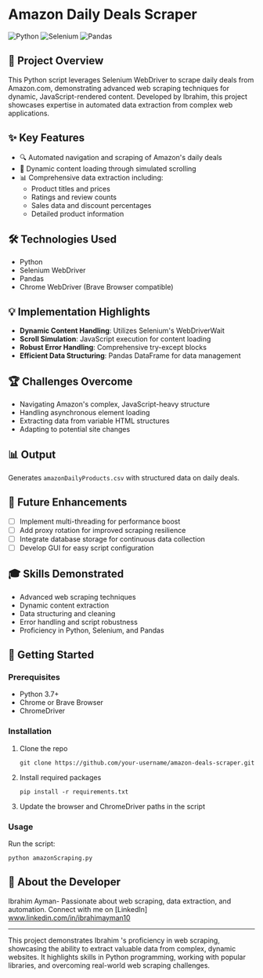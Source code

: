 # Amazon Daily Deals Scraper

![Python](https://img.shields.io/badge/Python-3.7%2B-blue)
![Selenium](https://img.shields.io/badge/Selenium-4.0%2B-green)
![Pandas](https://img.shields.io/badge/Pandas-1.0%2B-yellow)

## 🚀 Project Overview
This Python script leverages Selenium WebDriver to scrape daily deals from Amazon.com, demonstrating advanced web scraping techniques for dynamic, JavaScript-rendered content. Developed by Ibrahim, this project showcases expertise in automated data extraction from complex web applications.

## ✨ Key Features
- 🔍 Automated navigation and scraping of Amazon's daily deals
- 📜 Dynamic content loading through simulated scrolling
- 📊 Comprehensive data extraction including:
  - Product titles and prices
  - Ratings and review counts
  - Sales data and discount percentages
  - Detailed product information

## 🛠️ Technologies Used
- Python
- Selenium WebDriver
- Pandas
- Chrome WebDriver (Brave Browser compatible)

## 💡 Implementation Highlights
- **Dynamic Content Handling**: Utilizes Selenium's WebDriverWait
- **Scroll Simulation**: JavaScript execution for content loading
- **Robust Error Handling**: Comprehensive try-except blocks
- **Efficient Data Structuring**: Pandas DataFrame for data management

## 🏆 Challenges Overcome
- Navigating Amazon's complex, JavaScript-heavy structure
- Handling asynchronous element loading
- Extracting data from variable HTML structures
- Adapting to potential site changes

## 📊 Output
Generates `amazonDailyProducts.csv` with structured data on daily deals.

## 🔮 Future Enhancements
- [ ] Implement multi-threading for performance boost
- [ ] Add proxy rotation for improved scraping resilience
- [ ] Integrate database storage for continuous data collection
- [ ] Develop GUI for easy script configuration

## 🎓 Skills Demonstrated
- Advanced web scraping techniques
- Dynamic content extraction
- Data structuring and cleaning
- Error handling and script robustness
- Proficiency in Python, Selenium, and Pandas

## 🚀 Getting Started

### Prerequisites
- Python 3.7+
- Chrome or Brave Browser
- ChromeDriver

### Installation
1. Clone the repo
   ```
   git clone https://github.com/your-username/amazon-deals-scraper.git
   ```
2. Install required packages
   ```
   pip install -r requirements.txt
   ```
3. Update the browser and ChromeDriver paths in the script

### Usage
Run the script:
```
python amazonScraping.py
```


## 👤 About the Developer
Ibrahim Ayman- Passionate about web scraping, data extraction, and automation. Connect with me on [LinkedIn] 
 www.linkedin.com/in/ibrahimayman10

---

This project demonstrates Ibrahim 's proficiency in web scraping, showcasing the ability to extract valuable data from complex, dynamic websites. It highlights skills in Python programming, working with popular libraries, and overcoming real-world web scraping challenges.
